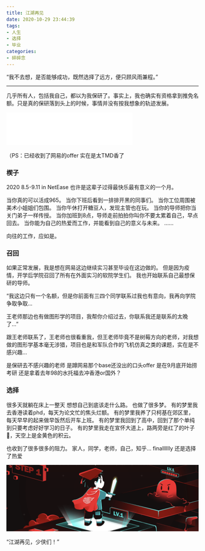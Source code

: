 ```yaml
---
title: 江湖再见
date: 2020-10-29 23:44:39
tags: 
- 人生
- 选择 
- 毕业
categories:
- 碎碎念
---
```



“我不去想，是否能够成功，既然选择了远方，便只顾风雨兼程。”

---

几乎所有人，包括我自己，都以为我保研了。事实上，我也确实有资格拿到推免名额。只是真的保研落到头上的时候，事情并没有按我想象的轨迹发展。

<iframe 
    frameborder="no" border="0" marginwidth="0" 
    marginheight="0" width=330 height=86 
    src="//music.163.com/outchain/player?type=2&id=1414783972&auto=0&height=66">
</iframe>

<!--more-->

（PS：已经收到了网易的offer 实在是太TMD香了

### 楔子
2020 8.5-9.11 in NetEase
也许是这辈子过得最快乐最有意义的一个月。

当你真的可以活成965。
当你下班后看到一排排开黑的同事们。
当你工位周围被美术小姐姐们包围。
当你午休打开糖豆人，发现主管也在玩。
当你的导师把你当关门弟子一样传授。
当你加班到8点，导师走前拍拍你叫你不要太累着自己，早点回去。
当你能为自己的热爱而工作，并能看到自己的意义与未来。
......

向往的工作，应如是。

### 召回
如果正常发展，我是想在网易这边继续实习甚至毕设在这边做的。
但是因为疫情，开学后学院召回了所有在外面实习的软院学生们。
我也开始联系自己最想保研的导师。

“我这边只有一个名额，但是你前面有三四个同学联系过我也有意向，我再向学院争取争取...

王老师那边也有做图形学的项目，我帮你介绍过去，你联系我还是联系的太晚了...”

跟王老师联系了，王老师也很看重我，但王老师毕竟不是树莓方向的老师，对我想做的图形学基本毫无涉猎，项目也是和军队合作的飞机仿真之类的课题，实在是不感兴趣...

是保研去不感兴趣的老师
是蹲网易那个base还没出的口头offer
是在9月底开始捞考研
还是拿着去年98的水托福去冲香港or国外？

### 选择
很多天就躺在床上一整天 想想自己到底该走什么路。
也做了很多梦。
有的梦里我去香港读着phd，每天为论文忙的焦头烂额。
有的梦里我养了只柯基在郊区里，每天早早的起来做早饭然后开车上班。
有的梦里我回到了高中，回到了那个单纯到只要考虑好好学习的日子。
有的梦里我走在宣怀大道上，路两旁是红了的叶子🍁，天空上是金黄色的积云。

也收到了很多很多的阻力。
家人，同学，老师，自己，知乎...
finalllllly 还是选择了热爱

![网易互娱](/images/netease.png)

“江湖再见，少侠们！”
